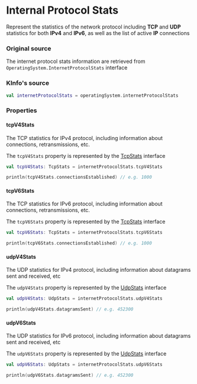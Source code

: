 # Internal Protocol Stats

Represent the statistics of the network protocol including **TCP** and **UDP** statistics
for both **IPv4** and **IPv6**, as well as the list of active **IP** connections

### Original source

The internet protocol stats information are retrieved from `OperatingSystem.InternetProtocolStats` interface

### KInfo's source

```kotlin
val internetProtocolStats = operatingSystem.internetProtocolStats
```

### Properties

#### tcpV4Stats

The TCP statistics for IPv4 protocol, including information about connections, retransmissions, etc.

The `tcpV4Stats` property is represented by the [TcpStats](tcp_stats.md) interface

```kotlin
val tcpV4Stats: TcpStats = internetProtocolStats.tcpV4Stats

println(tcpV4Stats.connectionsEstablished) // e.g. 1000
```

#### tcpV6Stats

The TCP statistics for IPv6 protocol, including information about connections, retransmissions, etc.

The `tcpV6Stats` property is represented by the [TcpStats](tcp_stats.md) interface

```kotlin
val tcpV6Stats: TcpStats = internetProtocolStats.tcpV6Stats

println(tcpV6Stats.connectionsEstablished) // e.g. 1000
```

#### udpV4Stats

The UDP statistics for IPv4 protocol, including information about datagrams sent and received, etc

The `udpV4Stats` property is represented by the [UdpStats](udp_stats.md) interface

```kotlin
val udpV4Stats: UdpStats = internetProtocolStats.udpV4Stats

println(udpV4Stats.datagramsSent) // e.g. 452300
```

#### udpV6Stats

The UDP statistics for IPv6 protocol, including information about datagrams sent and received, etc

The `udpV6Stats` property is represented by the [UdpStats](udp_stats.md) interface

```kotlin
val udpV6Stats: UdpStats = internetProtocolStats.udpV6Stats

println(udpV6Stats.datagramsSent) // e.g. 452300
```